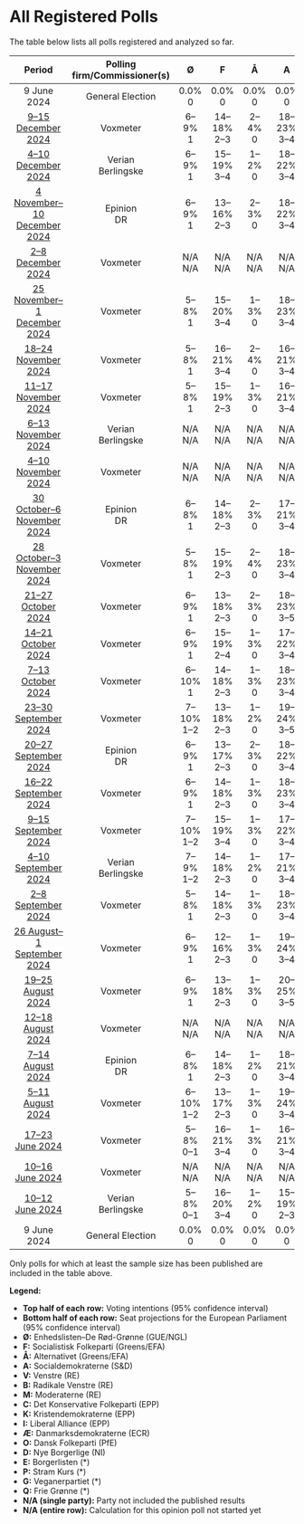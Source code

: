 # All Registered Polls

The table below lists all polls registered and analyzed so far.

| Period     | Polling firm/Commissioner(s) | Ø | F | Å | A | V | B | M | C | K | I | Æ | O | D | E | P | G | Q |
|:----------:|:----------------------------:|:--:|:--:|:--:|:--:|:--:|:--:|:--:|:--:|:--:|:--:|:--:|:--:|:--:|:--:|:--:|:--:|:--:|
| 9 June 2024 | General Election | 0.0% <br> 0 | 0.0% <br> 0 | 0.0% <br> 0 | 0.0% <br> 0 | 0.0% <br> 0 | 0.0% <br> 0 | 0.0% <br> 0 | 0.0% <br> 0 | 0.0% <br> 0 | 0.0% <br> 0 | 0.0% <br> 0 | 0.0% <br> 0 | 0.0% <br> 0 | 0.0% <br> 0 | 0.0% <br> 0 | 0.0% <br> 0 | 0.0% <br> 0 |
| [9–15 December 2024](2024-12-15-Voxmeter.html) | Voxmeter | 6–9% <br> 1 | 14–18% <br> 2–3 | 2–4% <br> 0 | 18–23% <br> 3–4 | 9–12% <br> 1–2 | 4–7% <br> 0–1 | 2–5% <br> 0 | 5–8% <br> 1 | N/A <br> N/A | 10–14% <br> 2 | 9–12% <br> 1–2 | 3–5% <br> 0–1 | N/A <br> N/A | N/A <br> N/A | N/A <br> N/A | N/A <br> N/A | N/A <br> N/A |
| [4–10 December 2024](2024-12-10-Verian.html) | Verian <br> Berlingske | 6–9% <br> 1 | 15–19% <br> 3–4 | 1–2% <br> 0 | 18–22% <br> 3–4 | 10–13% <br> 2 | 3–5% <br> 0 | 3–5% <br> 0 | 4–6% <br> 0–1 | 0–1% <br> 0 | 10–14% <br> 2 | 8–11% <br> 1–2 | 6–8% <br> 1 | 0–1% <br> 0 | N/A <br> N/A | N/A <br> N/A | N/A <br> N/A | 0–1% <br> 0 |
| [4 November–10 December 2024](2024-12-10-Epinion.html) | Epinion <br> DR | 6–9% <br> 1 | 13–16% <br> 2–3 | 2–3% <br> 0 | 18–22% <br> 3–4 | 8–11% <br> 1–2 | 4–7% <br> 0–1 | 3–5% <br> 0 | 5–7% <br> 1 | N/A <br> N/A | 12–15% <br> 2–3 | 9–12% <br> 1–2 | 5–8% <br> 1 | N/A <br> N/A | N/A <br> N/A | N/A <br> N/A | N/A <br> N/A | N/A <br> N/A |
| [2–8 December 2024](2024-12-08-Voxmeter.html) | Voxmeter | N/A <br> N/A | N/A <br> N/A | N/A <br> N/A | N/A <br> N/A | N/A <br> N/A | N/A <br> N/A | N/A <br> N/A | N/A <br> N/A | N/A <br> N/A | N/A <br> N/A | N/A <br> N/A | N/A <br> N/A | N/A <br> N/A | N/A <br> N/A | N/A <br> N/A | N/A <br> N/A | N/A <br> N/A |
| [25 November–1 December 2024](2024-12-01-Voxmeter.html) | Voxmeter | 5–8% <br> 1 | 15–20% <br> 3–4 | 1–3% <br> 0 | 18–23% <br> 3–4 | 9–13% <br> 1–2 | 3–6% <br> 0–1 | 3–6% <br> 0–1 | 4–7% <br> 0–1 | N/A <br> N/A | 11–15% <br> 2–3 | 9–13% <br> 1–2 | 3–6% <br> 0–1 | N/A <br> N/A | N/A <br> N/A | N/A <br> N/A | N/A <br> N/A | N/A <br> N/A |
| [18–24 November 2024](2024-11-24-Voxmeter.html) | Voxmeter | 5–8% <br> 1 | 16–21% <br> 3–4 | 2–4% <br> 0 | 16–21% <br> 3–4 | 8–12% <br> 1–2 | 3–6% <br> 0–1 | 3–5% <br> 0–1 | 5–8% <br> 1 | N/A <br> N/A | 10–14% <br> 2–3 | 10–14% <br> 2–3 | 3–6% <br> 0–1 | N/A <br> N/A | N/A <br> N/A | N/A <br> N/A | N/A <br> N/A | N/A <br> N/A |
| [11–17 November 2024](2024-11-17-Voxmeter.html) | Voxmeter | 5–8% <br> 1 | 15–19% <br> 2–3 | 1–3% <br> 0 | 16–21% <br> 3–4 | 8–12% <br> 1–2 | 4–6% <br> 0–1 | 3–6% <br> 0–1 | 5–9% <br> 1 | N/A <br> N/A | 11–15% <br> 2–3 | 9–13% <br> 1–2 | 4–6% <br> 0–1 | N/A <br> N/A | N/A <br> N/A | N/A <br> N/A | N/A <br> N/A | N/A <br> N/A |
| [6–13 November 2024](2024-11-13-Verian.html) | Verian <br> Berlingske | N/A <br> N/A | N/A <br> N/A | N/A <br> N/A | N/A <br> N/A | N/A <br> N/A | N/A <br> N/A | N/A <br> N/A | N/A <br> N/A | N/A <br> N/A | N/A <br> N/A | N/A <br> N/A | N/A <br> N/A | N/A <br> N/A | N/A <br> N/A | N/A <br> N/A | N/A <br> N/A | N/A <br> N/A |
| [4–10 November 2024](2024-11-10-Voxmeter.html) | Voxmeter | N/A <br> N/A | N/A <br> N/A | N/A <br> N/A | N/A <br> N/A | N/A <br> N/A | N/A <br> N/A | N/A <br> N/A | N/A <br> N/A | N/A <br> N/A | N/A <br> N/A | N/A <br> N/A | N/A <br> N/A | N/A <br> N/A | N/A <br> N/A | N/A <br> N/A | N/A <br> N/A | N/A <br> N/A |
| [30 October–6 November 2024](2024-11-06-Epinion.html) | Epinion <br> DR | 6–8% <br> 1 | 14–18% <br> 2–3 | 2–3% <br> 0 | 17–21% <br> 3–4 | 8–11% <br> 1–2 | 4–6% <br> 0–1 | 3–4% <br> 0 | 6–8% <br> 1 | N/A <br> N/A | 11–15% <br> 2 | 10–13% <br> 2 | 4–6% <br> 0–1 | N/A <br> N/A | N/A <br> N/A | N/A <br> N/A | N/A <br> N/A | N/A <br> N/A |
| [28 October–3 November 2024](2024-11-03-Voxmeter.html) | Voxmeter | 5–8% <br> 1 | 15–19% <br> 2–3 | 2–4% <br> 0 | 18–23% <br> 3–4 | 9–13% <br> 1–2 | 3–6% <br> 0–1 | 2–5% <br> 0 | 4–7% <br> 0–1 | N/A <br> N/A | 11–15% <br> 2–3 | 9–12% <br> 1–2 | 4–6% <br> 0–1 | N/A <br> N/A | N/A <br> N/A | N/A <br> N/A | N/A <br> N/A | N/A <br> N/A |
| [21–27 October 2024](2024-10-27-Voxmeter.html) | Voxmeter | 6–9% <br> 1 | 13–18% <br> 2–3 | 2–3% <br> 0 | 18–23% <br> 3–5 | 10–14% <br> 2–3 | 4–6% <br> 0–1 | 2–5% <br> 0 | 5–8% <br> 1 | N/A <br> N/A | 11–16% <br> 2–3 | 8–11% <br> 1–2 | 3–5% <br> 0–1 | N/A <br> N/A | N/A <br> N/A | N/A <br> N/A | N/A <br> N/A | N/A <br> N/A |
| [14–21 October 2024](2024-10-21-Voxmeter.html) | Voxmeter | 6–9% <br> 1 | 15–19% <br> 2–4 | 1–3% <br> 0 | 17–22% <br> 3–4 | 9–13% <br> 1–2 | 3–5% <br> 0 | 2–5% <br> 0 | 5–9% <br> 1 | N/A <br> N/A | 11–15% <br> 2–3 | 8–12% <br> 1–2 | 3–6% <br> 0–1 | N/A <br> N/A | N/A <br> N/A | N/A <br> N/A | N/A <br> N/A | N/A <br> N/A |
| [7–13 October 2024](2024-10-13-Voxmeter.html) | Voxmeter | 6–10% <br> 1 | 14–18% <br> 2–3 | 1–3% <br> 0 | 18–23% <br> 3–4 | 8–12% <br> 1–2 | 3–6% <br> 0–1 | 3–6% <br> 0–1 | 5–8% <br> 1 | N/A <br> N/A | 11–16% <br> 2–3 | 8–12% <br> 1–2 | 4–6% <br> 0–1 | N/A <br> N/A | N/A <br> N/A | N/A <br> N/A | N/A <br> N/A | N/A <br> N/A |
| [23–30 September 2024](2024-09-30-Voxmeter.html) | Voxmeter | 7–10% <br> 1–2 | 13–18% <br> 2–3 | 1–2% <br> 0 | 19–24% <br> 3–5 | 9–12% <br> 1–2 | 3–6% <br> 0–1 | 3–5% <br> 0 | 5–8% <br> 0–1 | N/A <br> N/A | 10–14% <br> 2 | 9–13% <br> 1–2 | 3–6% <br> 0–1 | N/A <br> N/A | N/A <br> N/A | N/A <br> N/A | N/A <br> N/A | N/A <br> N/A |
| [20–27 September 2024](2024-09-27-Epinion.html) | Epinion <br> DR | 6–9% <br> 1 | 13–17% <br> 2–3 | 2–3% <br> 0 | 18–22% <br> 3–4 | 9–12% <br> 1–2 | 3–5% <br> 0–1 | 3–5% <br> 0–1 | 5–8% <br> 1 | N/A <br> N/A | 11–15% <br> 2–3 | 9–11% <br> 1–2 | 5–7% <br> 0–1 | N/A <br> N/A | N/A <br> N/A | N/A <br> N/A | N/A <br> N/A | N/A <br> N/A |
| [16–22 September 2024](2024-09-22-Voxmeter.html) | Voxmeter | 6–9% <br> 1 | 14–18% <br> 2–3 | 1–3% <br> 0 | 18–23% <br> 3–4 | 9–12% <br> 1–2 | 4–7% <br> 0–1 | 4–7% <br> 0–1 | 5–8% <br> 0–1 | N/A <br> N/A | 10–14% <br> 2 | 8–11% <br> 1–2 | 3–6% <br> 0–1 | N/A <br> N/A | N/A <br> N/A | N/A <br> N/A | N/A <br> N/A | N/A <br> N/A |
| [9–15 September 2024](2024-09-15-Voxmeter.html) | Voxmeter | 7–10% <br> 1–2 | 15–19% <br> 3–4 | 1–3% <br> 0 | 17–22% <br> 3–4 | 8–12% <br> 1–2 | 4–6% <br> 0–1 | 4–7% <br> 0–1 | 4–7% <br> 0–1 | N/A <br> N/A | 11–15% <br> 2–3 | 8–12% <br> 1–2 | 3–5% <br> 0–1 | N/A <br> N/A | N/A <br> N/A | N/A <br> N/A | N/A <br> N/A | N/A <br> N/A |
| [4–10 September 2024](2024-09-10-Verian.html) | Verian <br> Berlingske | 7–9% <br> 1–2 | 14–18% <br> 2–3 | 1–2% <br> 0 | 17–21% <br> 3–4 | 8–11% <br> 1–2 | 4–7% <br> 0–1 | 3–5% <br> 0–1 | 5–7% <br> 1 | N/A <br> N/A | 12–15% <br> 2–3 | 7–10% <br> 1–2 | 5–8% <br> 1 | 0–1% <br> 0 | N/A <br> N/A | N/A <br> N/A | N/A <br> N/A | N/A <br> N/A |
| [2–8 September 2024](2024-09-08-Voxmeter.html) | Voxmeter | 5–8% <br> 1 | 14–18% <br> 2–3 | 1–3% <br> 0 | 18–23% <br> 3–4 | 9–12% <br> 1–2 | 4–7% <br> 0–1 | 3–6% <br> 0–1 | 5–8% <br> 0–1 | N/A <br> N/A | 10–14% <br> 1–2 | 9–13% <br> 1–2 | 3–6% <br> 0–1 | N/A <br> N/A | N/A <br> N/A | N/A <br> N/A | N/A <br> N/A | N/A <br> N/A |
| [26 August–1 September 2024](2024-09-01-Voxmeter.html) | Voxmeter | 6–9% <br> 1 | 12–16% <br> 2–3 | 1–3% <br> 0 | 19–24% <br> 3–4 | 8–11% <br> 1–2 | 4–7% <br> 0–1 | 4–7% <br> 0–1 | 5–8% <br> 1 | N/A <br> N/A | 10–14% <br> 1–2 | 8–11% <br> 1–2 | 4–6% <br> 0–1 | N/A <br> N/A | N/A <br> N/A | N/A <br> N/A | N/A <br> N/A | N/A <br> N/A |
| [19–25 August 2024](2024-08-25-Voxmeter.html) | Voxmeter | 6–9% <br> 1 | 13–18% <br> 2–3 | 1–3% <br> 0 | 20–25% <br> 3–5 | 8–12% <br> 1–2 | 4–6% <br> 0–1 | 5–8% <br> 0–1 | 5–8% <br> 1 | N/A <br> N/A | 9–13% <br> 1–2 | 8–12% <br> 1–2 | 3–6% <br> 0–1 | N/A <br> N/A | N/A <br> N/A | N/A <br> N/A | N/A <br> N/A | N/A <br> N/A |
| [12–18 August 2024](2024-08-18-Voxmeter.html) | Voxmeter | N/A <br> N/A | N/A <br> N/A | N/A <br> N/A | N/A <br> N/A | N/A <br> N/A | N/A <br> N/A | N/A <br> N/A | N/A <br> N/A | N/A <br> N/A | N/A <br> N/A | N/A <br> N/A | N/A <br> N/A | N/A <br> N/A | N/A <br> N/A | N/A <br> N/A | N/A <br> N/A | N/A <br> N/A |
| [7–14 August 2024](2024-08-14-Epinion.html) | Epinion <br> DR | 6–8% <br> 1 | 14–18% <br> 2–3 | 1–2% <br> 0 | 18–21% <br> 3–4 | 8–10% <br> 1–2 | 3–5% <br> 0–1 | 5–7% <br> 1 | 6–8% <br> 1 | N/A <br> N/A | 11–14% <br> 2 | 10–13% <br> 2 | 4–6% <br> 0–1 | N/A <br> N/A | N/A <br> N/A | N/A <br> N/A | N/A <br> N/A | N/A <br> N/A |
| [5–11 August 2024](2024-08-11-Voxmeter.html) | Voxmeter | 6–10% <br> 1–2 | 13–17% <br> 2–3 | 1–3% <br> 0 | 19–24% <br> 3–4 | 8–12% <br> 1–2 | 4–7% <br> 0–1 | 5–9% <br> 1 | 5–8% <br> 0–1 | N/A <br> N/A | 9–13% <br> 1–2 | 8–11% <br> 1–2 | 4–6% <br> 0–1 | N/A <br> N/A | N/A <br> N/A | N/A <br> N/A | N/A <br> N/A | N/A <br> N/A |
| [17–23 June 2024](2024-06-23-Voxmeter.html) | Voxmeter | 5–8% <br> 0–1 | 16–21% <br> 3–4 | 1–3% <br> 0 | 16–21% <br> 3–4 | 8–12% <br> 1–2 | 4–7% <br> 0–1 | 5–8% <br> 1 | 5–8% <br> 0–1 | N/A <br> N/A | 11–15% <br> 2–3 | 7–11% <br> 1–2 | 3–6% <br> 0–1 | N/A <br> N/A | N/A <br> N/A | N/A <br> N/A | N/A <br> N/A | N/A <br> N/A |
| [10–16 June 2024](2024-06-16-Voxmeter.html) | Voxmeter | N/A <br> N/A | N/A <br> N/A | N/A <br> N/A | N/A <br> N/A | N/A <br> N/A | N/A <br> N/A | N/A <br> N/A | N/A <br> N/A | N/A <br> N/A | N/A <br> N/A | N/A <br> N/A | N/A <br> N/A | N/A <br> N/A | N/A <br> N/A | N/A <br> N/A | N/A <br> N/A | N/A <br> N/A |
| [10–12 June 2024](2024-06-12-Verian.html) | Verian <br> Berlingske | 5–8% <br> 0–1 | 16–20% <br> 3–4 | 1–2% <br> 0 | 15–19% <br> 2–3 | 8–12% <br> 1–2 | 4–7% <br> 0–1 | 5–8% <br> 1 | 5–8% <br> 0–1 | N/A <br> N/A | 11–15% <br> 2–3 | 9–13% <br> 1–2 | 3–6% <br> 0–1 | 0–1% <br> 0 | N/A <br> N/A | N/A <br> N/A | N/A <br> N/A | N/A <br> N/A |
| 9 June 2024 | General Election | 0.0% <br> 0 | 0.0% <br> 0 | 0.0% <br> 0 | 0.0% <br> 0 | 0.0% <br> 0 | 0.0% <br> 0 | 0.0% <br> 0 | 0.0% <br> 0 | 0.0% <br> 0 | 0.0% <br> 0 | 0.0% <br> 0 | 0.0% <br> 0 | 0.0% <br> 0 | 0.0% <br> 0 | 0.0% <br> 0 | 0.0% <br> 0 | 0.0% <br> 0 |

Only polls for which at least the sample size has been published are included in the table above.

**Legend:**
+ **Top half of each row:** Voting intentions (95% confidence interval)
+ **Bottom half of each row:** Seat projections for the European Parliament (95% confidence interval)
+ **Ø:** Enhedslisten–De Rød-Grønne (GUE/NGL)
+ **F:** Socialistisk Folkeparti (Greens/EFA)
+ **Å:** Alternativet (Greens/EFA)
+ **A:** Socialdemokraterne (S&D)
+ **V:** Venstre (RE)
+ **B:** Radikale Venstre (RE)
+ **M:** Moderaterne (RE)
+ **C:** Det Konservative Folkeparti (EPP)
+ **K:** Kristendemokraterne (EPP)
+ **I:** Liberal Alliance (EPP)
+ **Æ:** Danmarksdemokraterne (ECR)
+ **O:** Dansk Folkeparti (PfE)
+ **D:** Nye Borgerlige (NI)
+ **E:** Borgerlisten (*)
+ **P:** Stram Kurs (*)
+ **G:** Veganerpartiet (*)
+ **Q:** Frie Grønne (*)
+ **N/A (single party):** Party not included the published results
+ **N/A (entire row):** Calculation for this opinion poll not started yet

